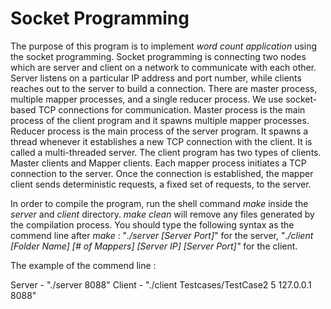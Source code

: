 # Socket Programming

The purpose of this program is to implement *word count application* using the socket programming. Socket programming is connecting two nodes which are server and client on a network to communicate with each other. Server listens on a particular IP address and port number, while clients reaches out to the server to build a connection. There are master process, multiple mapper processes, and a single reducer process. We use socket-based TCP connections for communication. Master process is the main process of the client program and it spawns multiple mapper processes. Reducer process is the main process of the server program. It spawns a thread whenever it establishes a new TCP connection with the client. It is called a multi-threaded server. The client program has two types of clients. Master clients and Mapper clients. Each mapper process initiates a TCP connection to the server. Once the connection is established, the mapper client sends deterministic requests, a fixed set of requests, to the server.

In order to compile the program, run the shell command *make* inside the *server* and *client* directory. *make clean* will remove any files generated by the compilation process. You should type the following syntax as the commend line after *make* : "*./server [Server Port]*" for the server, "*./client [Folder Name] [# of Mappers] [Server IP] [Server Port]"* for the client.

The example of the commend line :

Server - "./server 8088"
Client - "./client Testcases/TestCase2 5 127.0.0.1 8088"
